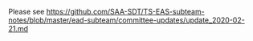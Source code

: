 Please see https://github.com/SAA-SDT/TS-EAS-subteam-notes/blob/master/ead-subteam/committee-updates/update_2020-02-21.md
